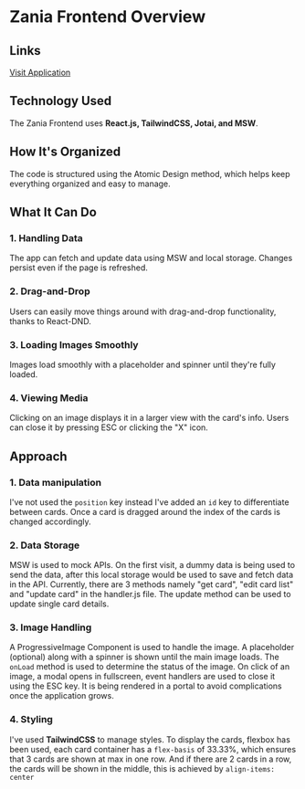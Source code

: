 # Zania Frontend Overview

## Links

[Visit Application](https://zania-fe.netlify.app/)

## Technology Used
The Zania Frontend uses **React.js, TailwindCSS, Jotai, and MSW**.

## How It's Organized
The code is structured using the Atomic Design method, which helps keep everything organized and easy to manage.

## What It Can Do
### 1. Handling Data
The app can fetch and update data using MSW and local storage. Changes persist even if the page is refreshed.

### 2. Drag-and-Drop
Users can easily move things around with drag-and-drop functionality, thanks to React-DND.

### 3. Loading Images Smoothly
Images load smoothly with a placeholder and spinner until they're fully loaded.

### 4. Viewing Media
Clicking on an image displays it in a larger view with the card's info. Users can close it by pressing ESC or clicking the "X" icon.


## Approach
### 1. Data manipulation
I've not used the `position` key instead I've added an `id` key to differentiate between cards. Once a card is dragged around the index of the cards is changed accordingly. 

### 2. Data Storage
MSW is used to mock APIs. On the first visit, a dummy data is being used to send the data, after this local storage would be used to save and fetch data in the API. Currently, there are 3 methods namely "get card", "edit card list" and "update card" in the handler.js file. The update method can be used to update single card details.

### 3. Image Handling
A ProgressiveImage Component is used to handle the image. A placeholder (optional) along with a spinner is shown until the main image loads. The `onLoad` method is used to determine the status of the image. On click of an image, a modal opens in fullscreen, event handlers are used to close it using the ESC key. It is being rendered in a portal to avoid complications once the application grows.

### 4. Styling
I've used **TailwindCSS** to manage styles. To display the cards, flexbox has been used, each card container has a `flex-basis` of 33.33%, which ensures that 3 cards are shown at max in one row. And if there are 2 cards in a row, the cards will be shown in the middle, this is achieved by `align-items: center`
